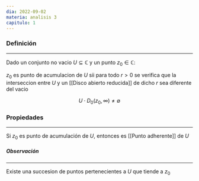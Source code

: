 ```yaml
---
dia: 2022-09-02
materia: analisis 3
capitulo: 1
---
```

### Definición
---
Dado un conjunto no vacio $U \subseteq \mathbb{C}$ y un punto $z_0 \in \mathbb{C}$:

$z_0$ es punto de acumulacion de $U$ sii para todo $r > 0$ se verifica que la interseccion entre $U$ y un [[Disco abierto reducida]] de dicho $r$ sea diferente del vacio

$$U \cdot D_0(z_0, \infty) \neq \emptyset$$

### Propiedades
---
Si $z_0$ es punto de acumulación de $U$, entonces es [[Punto adherente]] de $U$


##### Observación
---
Existe una succesion de puntos pertenecientes a $U$ que tiende a $z_0$

